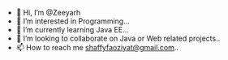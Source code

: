 - 👋 Hi, I’m @Zeeyarh
- 👀 I’m interested in Programming...
- 🌱 I’m currently learning Java EE...
- 💞️ I’m looking to collaborate on Java or Web related projects..
- 📫 How to reach me shaffyfaoziyat@gmail.com..

<!---
Faoziyat/Faoziyat is a ✨ special ✨ repository because its `README.md` (this file) appears on your GitHub profile.
You can click the Preview link to take a look at your changes.
--->
